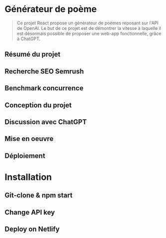 # Générateur de poème

> Ce projet React propose un générateur de poèmes reposant sur l'API de OpenAI. Le but de ce projet est de démontrer la vitesse à laquelle il est désormais 
possible de proposer une web-app fonctionnelle, grâce à ChatGPT.

## Résumé du projet
## Recherche SEO Semrush
## Benchmark concurrence
## Conception du projet
## Discussion avec ChatGPT
## Mise en oeuvre
## Déploiement

# Installation
## Git-clone & npm start
## Change API key
## Deploy on Netlify
